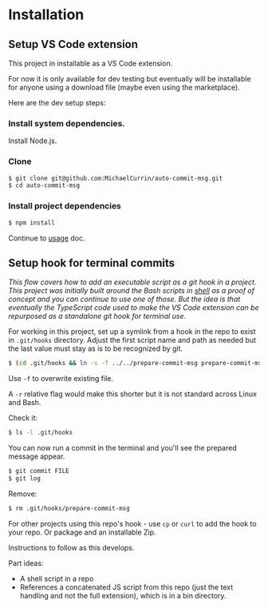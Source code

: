 # Installation


## Setup VS Code extension

This project in installable as a VS Code extension.

For now it is only available for dev testing but eventually will be installable for anyone using a download file (maybe even using the marketplace).

Here are the dev setup steps:


### Install system dependencies.

Install Node.js.

### Clone

```sh
$ git clone git@github.com:MichaelCurrin/auto-commit-msg.git
$ cd auto-commit-msg
```

### Install project dependencies

```sh
$ npm install
```


Continue to [usage](usage.md) doc.


## Setup hook for terminal commits

_This flow covers how to add an executable script as a git hook in a project. This project was initially built around the Bash scripts in [shell](/shell/) as a proof of concept and you can continue to use one of those. But the idea is that eventually the TypeScript code used to make the VS Code extension can be repurposed as a standalone git hook for terminal use._

For working in this project, set up a symlink from a hook in the repo to exist in `.git/hooks` directory. Adjust the first script name and path as needed but the last value must stay as is to be recognized by git.

```sh
$ (cd .git/hooks && ln -s -f ../../prepare-commit-msg prepare-commit-msg)
```

Use `-f` to overwrite existing file.

A `-r` relative flag would make this shorter but it is not standard across Linux and Bash.


Check it:

```sh
$ ls -l .git/hooks
```

You can now run a commit in the terminal and you'll see the prepared message appear.

```sh
$ git commit FILE
$ git log
```

Remove:

```sh
$ rm .git/hooks/prepare-commit-msg
```

For other projects using this repo's hook - use `cp` or `curl` to add the hook to your repo. Or package and an installable Zip.

Instructions to follow as this develops. 

Part ideas:

- A shell script in a repo
- References a concatenated JS script from this repo (just the text handling and not the full extension), which is in a bin directory.
